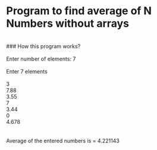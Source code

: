 # Program to find average of N Numbers without arrays
<br/>
### How this program works?
<br/><br/>
Enter number of elements:  7
<br/><br/>
Enter 7 elements
<br/><br/>
3<br/>
7.88<br/>
3.55<br/>
7<br/>
3.44<br/>
0<br/>
4.678<br/>
<br/><br/>
Average of the entered numbers is =  4.221143
